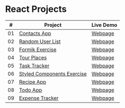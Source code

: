 # React Projects


|  #  | Project                                                                                 | Live Demo                                                           |
| :-: | --------------------------------------------------------------------------------------- | ------------------------------------------------------------------- |
| 01  | [Contacts App](https://github.com/keremilhan/Contacts-App)                              | [Webpage](https://contacts-app-react.netlify.app/)                  |
| 02  | [Random User List](https://github.com/keremilhan/Random-User-with-React)                | [Webpage](https://random-user-list.netlify.app/)                    |
| 03  | [Formik Exercise](https://github.com/keremilhan/Form-with-Formik)                       | [Webpage](https://main--form-formik.netlify.app/)                   |
| 04  | [Tour Places](https://github.com/keremilhan/Tour-Places)                                | [Webpage](https://tour-places-app.netlify.app/)                     |
| 05  | [Task Tracker](https://github.com/keremilhan/task-tracker)                              | [Webpage](https://task-tracker-with-json-server.herokuapp.com/)     |
| 06  | [Styled Components Exercise](https://github.com/keremilhan/styled-components-project)   | [Webpage](https://static-page-react.netlify.app/)                   |
| 07  | [Recipe App](https://github.com/keremilhan/recipe-app)                                  | [Webpage](https://recipe-with-react.netlify.app/)                   |
| 08  | [Todo App](https://github.com/keremilhan/todo-app-react)                                | [Webpage](https://todo-app-with-react-reducer.netlify.app/)         |
| 09  | [Expense Tracker](https://github.com/keremilhan/expense-tracker)                        | [Webpage](https://expense-trackerapp-with-react.netlify.app/)       |
